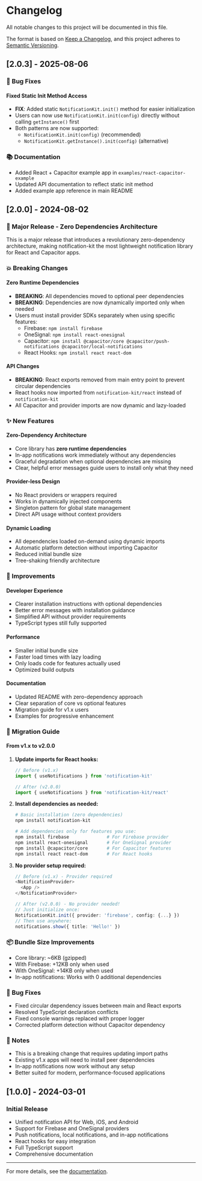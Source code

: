 # Changelog

All notable changes to this project will be documented in this file.

The format is based on [Keep a Changelog](https://keepachangelog.com/en/1.0.0/),
and this project adheres to [Semantic Versioning](https://semver.org/spec/v2.0.0.html).

## [2.0.3] - 2025-08-06

### 🐛 Bug Fixes

#### Fixed Static Init Method Access
- **FIX**: Added static `NotificationKit.init()` method for easier initialization
- Users can now use `NotificationKit.init(config)` directly without calling `getInstance()` first
- Both patterns are now supported:
  - `NotificationKit.init(config)` (recommended)
  - `NotificationKit.getInstance().init(config)` (alternative)

### 📚 Documentation
- Added React + Capacitor example app in `examples/react-capacitor-example`
- Updated API documentation to reflect static init method
- Added example app reference in main README

## [2.0.0] - 2024-08-02

### 🚀 Major Release - Zero Dependencies Architecture

This is a major release that introduces a revolutionary zero-dependency architecture, making notification-kit the most lightweight notification library for React and Capacitor apps.

### 💥 Breaking Changes

#### Zero Runtime Dependencies
- **BREAKING**: All dependencies moved to optional peer dependencies
- **BREAKING**: Dependencies are now dynamically imported only when needed
- Users must install provider SDKs separately when using specific features:
  - Firebase: `npm install firebase`
  - OneSignal: `npm install react-onesignal`
  - Capacitor: `npm install @capacitor/core @capacitor/push-notifications @capacitor/local-notifications`
  - React Hooks: `npm install react react-dom`

#### API Changes
- **BREAKING**: React exports removed from main entry point to prevent circular dependencies
- React hooks now imported from `notification-kit/react` instead of `notification-kit`
- All Capacitor and provider imports are now dynamic and lazy-loaded

### ✨ New Features

#### Zero-Dependency Architecture
- Core library has **zero runtime dependencies**
- In-app notifications work immediately without any dependencies
- Graceful degradation when optional dependencies are missing
- Clear, helpful error messages guide users to install only what they need

#### Provider-less Design
- No React providers or wrappers required
- Works in dynamically injected components
- Singleton pattern for global state management
- Direct API usage without context providers

#### Dynamic Loading
- All dependencies loaded on-demand using dynamic imports
- Automatic platform detection without importing Capacitor
- Reduced initial bundle size
- Tree-shaking friendly architecture

### 🔧 Improvements

#### Developer Experience
- Clearer installation instructions with optional dependencies
- Better error messages with installation guidance
- Simplified API without provider requirements
- TypeScript types still fully supported

#### Performance
- Smaller initial bundle size
- Faster load times with lazy loading
- Only loads code for features actually used
- Optimized build outputs

#### Documentation
- Updated README with zero-dependency approach
- Clear separation of core vs optional features
- Migration guide for v1.x users
- Examples for progressive enhancement

### 🔄 Migration Guide

#### From v1.x to v2.0.0

1. **Update imports for React hooks:**
   ```typescript
   // Before (v1.x)
   import { useNotifications } from 'notification-kit'
   
   // After (v2.0.0)
   import { useNotifications } from 'notification-kit/react'
   ```

2. **Install dependencies as needed:**
   ```bash
   # Basic installation (zero dependencies)
   npm install notification-kit
   
   # Add dependencies only for features you use:
   npm install firebase              # For Firebase provider
   npm install react-onesignal       # For OneSignal provider
   npm install @capacitor/core       # For Capacitor features
   npm install react react-dom       # For React hooks
   ```

3. **No provider setup required:**
   ```typescript
   // Before (v1.x) - Provider required
   <NotificationProvider>
     <App />
   </NotificationProvider>
   
   // After (v2.0.0) - No provider needed!
   // Just initialize once:
   NotificationKit.init({ provider: 'firebase', config: {...} })
   // Then use anywhere:
   notifications.show({ title: 'Hello!' })
   ```

### 📦 Bundle Size Improvements

- Core library: ~6KB (gzipped)
- With Firebase: +12KB only when used
- With OneSignal: +14KB only when used
- In-app notifications: Works with 0 additional dependencies

### 🐛 Bug Fixes

- Fixed circular dependency issues between main and React exports
- Resolved TypeScript declaration conflicts
- Fixed console warnings replaced with proper logger
- Corrected platform detection without Capacitor dependency

### 📝 Notes

- This is a breaking change that requires updating import paths
- Existing v1.x apps will need to install peer dependencies
- In-app notifications now work without any setup
- Better suited for modern, performance-focused applications

## [1.0.0] - 2024-03-01

### Initial Release

- Unified notification API for Web, iOS, and Android
- Support for Firebase and OneSignal providers
- Push notifications, local notifications, and in-app notifications
- React hooks for easy integration
- Full TypeScript support
- Comprehensive documentation

---

For more details, see the [documentation](https://github.com/aoneahsan/notification-kit/wiki).